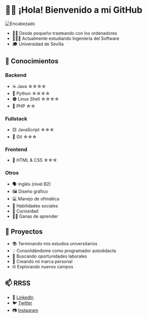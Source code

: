 # 👋🏻 ¡Hola! Bienvenido a mi GitHub
![Encabezado](https://pbs.twimg.com/profile_banners/1380478573341982720/1617968218/600x200)
- 👦🏻 Desde pequeño trasteando con los ordenadores
- 👨🏻‍💻 Actualmente estudiando Ingeniería del Software
- 🎓 Universidad de Sevilla

## 🔧 Conocimientos
### Backend
- ☕ Java ☆☆☆☆
- 🐍 Python ☆☆☆☆
- 🟠 Linux Shell ☆☆☆☆
- 🔵 PHP ☆☆
### Fullstack
- 🟨 JavaScript ☆☆☆
- 🔶 Git ☆☆☆
### Frontend
- 🔰 HTML & CSS ☆☆☆
### Otros
- 🗣 Inglés (nivel B2)
- 🖼️ Diseño gráfico
- 💻 Manejo de ofimática
- 👥 Habilidades sociales
- 🤔 Curiosidad
- 👍🏻 Ganas de aprender

## 🧪 Proyectos
- 📚 Terminando mis estudios universitarios
- 💡 Consolidándome como programador autodidacta
- 🔎 Buscando oportunidades laborales
- 🌱 Creando mi marca personal
- 🌐 Explorando nuevos campos

## 📫 RRSS
- 👔 [LinkedIn](https://linkedin.com/in/joscasvaz)
- 🐦 [Twitter](https://twitter.com/joscasvaz)
- 📷 [Instagram](https://instagram.com/joscasvaz)
